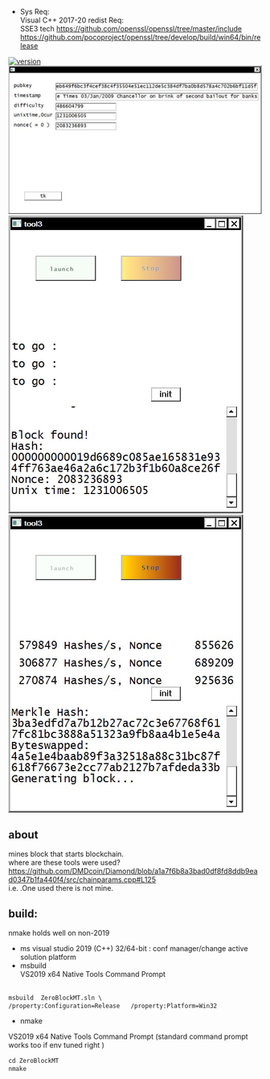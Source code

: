  - Sys Req:  
Visual C++ 2017-20 redist
Req:    
SSE3 tech
  https://github.com/openssl/openssl/tree/master/include  
https://github.com/pocoproject/openssl/tree/develop/build/win64/bin/release  

  
[![version](https://img.shields.io/github/downloads/alexeyneu/ZeroBlockMT/total.svg?style=plastic)](https://github.com/alexeyneu/ZeroBlockMT/tree/master/x64/Release)  
![Screen1](/screens/Untitled%201.jpg)
![Screen1](/screens/Untitled%202.jpg)
![Screen1](/screens/Untitled%208.jpg)
## about 
 mines block that starts blockchain.  
where are these tools were used?  
https://github.com/DMDcoin/Diamond/blob/a1a7f6b8a3bad0df8fd8ddb9ead0347b1fa440f4/src/chainparams.cpp#L125  
i.e. .One used there is not mine.
## build:  

nmake holds well on non-2019
 - ms visual studio 2019 (C++)
32/64-bit : conf manager/change active solution platform  
 - msbuild  
VS2019 x64 Native Tools Command Prompt
```

msbuild  ZeroBlockMT.sln \
/property:Configuration=Release   /property:Platform=Win32
```
- nmake  
  
VS2019 x64 Native Tools Command Prompt (standard command prompt works too if env tuned right )
```
cd ZeroBlockMT
nmake
```

